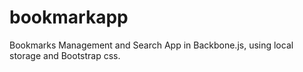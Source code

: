 bookmarkapp
===========

Bookmarks Management and Search App in Backbone.js, using local storage and Bootstrap css.
